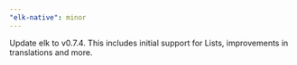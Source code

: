 ```yaml
---
"elk-native": minor
---
```


Update elk to v0.7.4. This includes initial support for Lists, improvements in translations and more.
